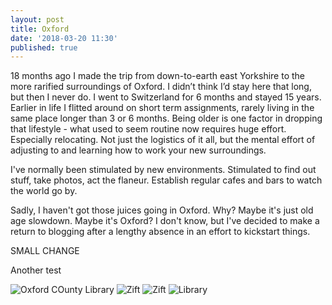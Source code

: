 ```yaml
---
layout: post
title: Oxford
date: '2018-03-20 11:30'
published: true
---
```

18 months ago I made the trip from down-to-earth east Yorkshire to the more rarified surroundings of Oxford. I didn’t think I’d stay here that long, but then I never do. I went to Switzerland for 6 months and stayed 15 years. Earlier in life I flitted around on short term assignments, rarely living in the same place longer than 3 or 6 months. Being older is one factor in dropping that lifestyle - what used to seem routine now requires huge effort. Especially relocating. Not just the logistics of it all, but the mental effort of adjusting to and learning how to work your new surroundings.

I've normally been stimulated by new environments. Stimulated to find out stuff, take photos, act the flaneur. Establish regular cafes and bars to watch the world go by.

Sadly, I haven't got those juices going in Oxford. Why? Maybe it's just old age slowdown. Maybe it's Oxford? I don't know, but I've decided to make a return to blogging after a lengthy absence in an effort to kickstart things.

SMALL CHANGE

Another test

![Oxford COunty Library](https://www.dropbox.com/s/yt1ctkr6yhrf0ko/library.jpg?dl=1)
![Zift](https://www.dropbox.com/s/ximc62bhrbxu36l/Untitled.jpg?dl=1)
![Zift](https://s3.eu-west-2.amazonaws.com/archivist.forthmedia/Untitled.jpg)
![Library](https://s3.eu-west-2.amazonaws.com/archivist.forthmedia/Photo-2018-04-01-08-31.jpg)
